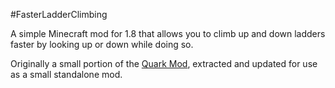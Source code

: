 #FasterLadderClimbing

A simple Minecraft mod for 1.8 that allows you to climb up and down ladders faster by looking up or down while doing so.

Originally a small portion of the [Quark Mod](https://github.com/Vazkii/Quark), extracted and updated for use as a small standalone mod.
